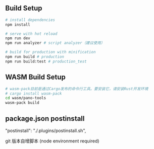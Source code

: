 ## Build Setup

``` bash
# install dependencies
npm install

# serve with hot reload
npm run dev
npm run analyzer # script analyzer（建议使用）

# build for production with minification
npm run build # production
npm run build:test # production_test
```

## WASM Build Setup
``` bash
# wasm-pack目前是通过Cargo发布的命令行工具。要安装它，请安装Rust开发环境
# cargo install wasm-pack
cd wasm/pano-tools
wasm-pack build
```

## package.json postinstall
"postinstall": "./.plugins/postinstall.sh",

git 版本自增脚本 (node environment required)
